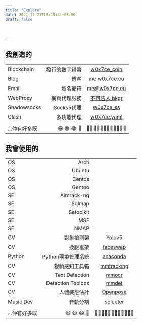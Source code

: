 ```yaml
---
title: "Explore"
date: 2021-11-21T13:15:41+08:00
draft: false



---
```


## 我**創造**的
|  | | |
| :-----| ----: | :----: |
| Blockchain | 發行的數字貨幣 | <a href="https://ropsten.etherscan.io/token/tokenholderchart/0xbe6ee11f5955e89b000b66b25cab6a2cc0b00fe2">w0x7ce_coin</a>  |
| Blog | 博客 | <a href="https://me.w0x7ce.eu/">me.w0x7ce.eu</a> |
| Email | 域名郵箱 | <a>me@w0x7ce.eu</a> |
| WebProxy | 網頁代理服務 | <a href="https://google.bkgr.workers.dev/">不可告人 bkgr</a> |
| Shadowsocks | Socks5代理 | <a href="">w0x7ce_ss</a> |
| Clash | 多功能代理 | <a href="https://me.w0x7ce.eu/clash.yaml">w0x7ce.yaml</a> |
||||
|...仲有好多既|😆 😅 😂 🤣|🧑🏿‍🦲🧑🏾‍🦲🧑🏼‍🦲🧑🏻‍🦲|

## 我**會使用的**
|  | | |
| :-----| ----: | :----: |
| OS | Arch ||
| OS | Ubuntu ||
| OS | Centos ||
| OS | Gentoo ||
| SE | Aircrack-ng ||
| SE | Sqlmap ||
| SE | Setoolkit ||
| SE | MSF ||
| SE | NMAP ||
| CV |對象檢測架|<a href="https://github.com/ultralytics/yolov5">Yolov5</a>|
| CV|換臉框架|<a href="https://faceswap.dev/">faceswap</a>|
| Python |Python環境管理系統|<a href="https://www.anaconda.com/">anaconda</a>|
| CV|視頻感知工具箱|<a href="https://github.com/open-mmlab/mmtracking">mmtracking</a>|
| CV|Text Detection|<a href="https://github.com/open-mmlab/mmocr">mmocr</a>|
| CV |Detection Toolbox|<a href="https://github.com/open-mmlab/mmdetection">mmdet</a>|
| CV|人體姿態估計|<a href="https://github.com/CMU-Perceptual-Computing-Lab/openpose">Openpose</a>|
| Music Dev |音軌分割|<a href="https://github.com/deezer/spleeter">spleeter</a>|
||||
|...仲有好多既|😆 😅 😂 🤣|🧑🏿‍🦲🧑🏾‍🦲🧑🏼‍🦲🧑🏻‍🦲|